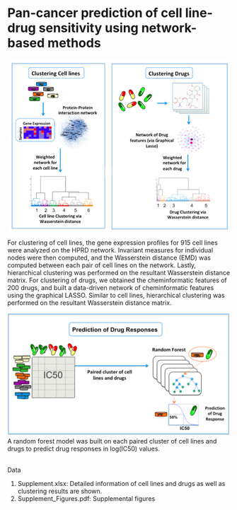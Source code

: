 # Pan-cancer prediction of cell line-drug sensitivity using network-based methods

<img src="img/Figure1A.png" width="600">

For clustering of cell lines, the gene expression profiles for 915 cell lines were analyzed on the HPRD network. Invariant measures for individual nodes were then computed, and the Wasserstein distance (EMD) was computed between each pair of cell lines on the network. Lastly, hierarchical clustering was performed on the resultant Wasserstein distance matrix. For clustering of drugs, we obtained the cheminformatic features of 200 drugs, and built a data-driven network of cheminformatic features using the graphical LASSO. Similar to cell lines, hierarchical clustering was performed on the resultant Wasserstein distance matrix. 


<img src="img/Figure1B.png" width="600">
A random forest model was built on each paired cluster of cell lines and drugs to predict drug responses in log(IC50) values. <br /> <br />


Data
1. Supplement.xlsx: Detailed information of cell lines and drugs as well as clustering results are shown. 
2. Supplement_Figures.pdf: Supplemental figures
